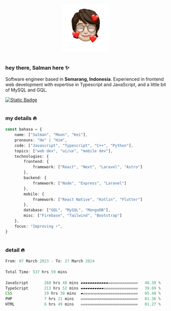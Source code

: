 <div align="center" style="display: flex; justify-content: center;">
    <img align="center" src="./public/Bitmoji.png" alt="Bitmoji" style="width: 150px;">
</div>

#

### hey there, Salman here ✨

Software engineer based in **Semarang, Indonesia**. Experienced in frontend web development with expertise in Typescript and JavaScript, and a little bit of MySQL and GQL.

<a href="https://drive.google.com/drive/folders/1SvRkcbxKS97ceLUn1lgBP56DQfzt-FIu?usp=sharing" target="_blank">![Static Badge](https://img.shields.io/badge/resume-white?style=for-the-badge)</a>

#

### my details 🔥

```typescript
const bahasa = {
    name: ["Salman", "Moon", "Kei"],
    pronouns: "He" | "Him",
    code: ["Javascript", "Typescript", "C++", "Python"],
    topics: ["web dev", "ui/ux", "mobile dev"],
    technologies: {
        frontend: {
            framework: ["React", "Next", "Laravel", "Astro"]
        },
        backend: {
            framework: ["Node", "Express", "Laravel"]
        },
        mobile: {
            framework: ["React Native", "Kotlin", "Flutter"]
        },
        database: ["GQL", "MySQL", "MongoDB"],
        misc: ["Firebase", "Tailwind", "Bootstrap"]
    },
    focus: "Improving ⚡",
}
```

#

### detail 🔥

<!--START_SECTION:waka-->

```typescript
From: 07 March 2023 - To: 27 March 2024

Total Time: 537 hrs 59 mins

JavaScript       260 hrs 48 mins ▰▰▰▰▰▰▰▰▰▰▰▰▱▱▱▱▱▱▱▱▱▱▱▱▱   48.39 %
TypeScript       213 hrs 52 mins ▰▰▰▰▰▰▰▰▰▰▱▱▱▱▱▱▱▱▱▱▱▱▱▱▱   39.69 %
CSS              29 hrs 30 mins  ▰▱▱▱▱▱▱▱▱▱▱▱▱▱▱▱▱▱▱▱▱▱▱▱▱   05.48 %
PHP              7 hrs 21 mins   ▱▱▱▱▱▱▱▱▱▱▱▱▱▱▱▱▱▱▱▱▱▱▱▱▱   01.36 %
HTML             6 hrs 49 mins   ▱▱▱▱▱▱▱▱▱▱▱▱▱▱▱▱▱▱▱▱▱▱▱▱▱   01.27 %
```

<!--END_SECTION:waka-->

#
